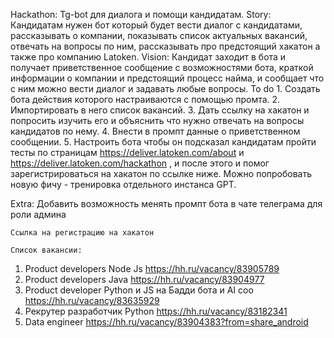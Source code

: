 Hackathon: Tg-bot для диалога и помощи кандидатам.
	Story:
	Кандидатам нужен бот который будет вести диалог с кандидатами, рассказывать о компании, показывать список актуальных вакансий, отвечать на вопросы по ним, рассказывать про предстоящий хакатон а также про компанию Latoken.
	Vision:
Кандидат заходит в бота и получает приветственное сообщение с возможностями бота, краткой информации о компании и предстоящий процесс найма, и сообщает что с ним можно вести диалог и задавать любые вопросы.
	To do
	1. Создать бота действия которого настраиваются с помощью промта.
2. Импортировать в него список вакансий.
3. Дать ссылку на хакатон и попросить изучить его и объяснить что нужно отвечать на вопросы кандидатов по нему.
4. Внести в промпт данные о приветственном сообщении.
5. Настроить бота чтобы он подсказал кандидатам пройти тесты по страницам https://deliver.latoken.com/about  и  https://deliver.latoken.com/hackathon , и после этого и помог зарегистрироваться на хакатон по ссылке ниже.
Можно попробовать новую фичу - тренировка отдельного инстанса GPT.


Extra: Добавить возможность менять промпт бота в чате телеграма для роли админа

	Ссылка на регистрацию на хакатон

	Список вакансии:
1. Product developers Node Js 
https://hh.ru/vacancy/83905789
2. Product developers Java
https://hh.ru/vacancy/83904977
3. Product developer Python и JS на Бадди бота и AI coo 
https://hh.ru/vacancy/83635929
4. Рекрутер разработчик Python 
https://hh.ru/vacancy/83182341
5. Data engineer
https://hh.ru/vacancy/83904383?from=share_android


